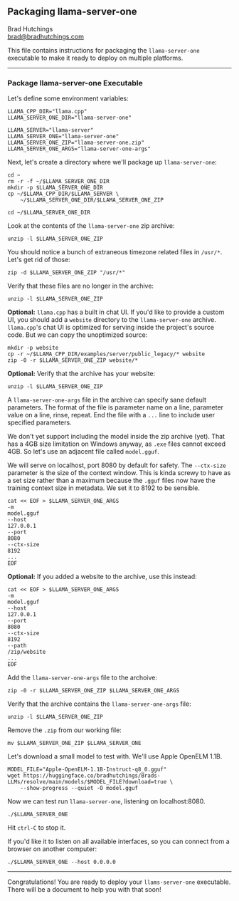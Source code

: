 ## Packaging llama-server-one

Brad Hutchings<br/>
brad@bradhutchings.com

This file contains instructions for packaging the `llama-server-one` executable to make it ready to deploy on multiple platforms.

---
### Package llama-server-one Executable

Let's define some environment variables:
```
LLAMA_CPP_DIR="llama.cpp"
LLAMA_SERVER_ONE_DIR="llama-server-one"

LLAMA_SERVER="llama-server"
LLAMA_SERVER_ONE="llama-server-one"
LLAMA_SERVER_ONE_ZIP="llama-server-one.zip"
LLAMA_SERVER_ONE_ARGS="llama-server-one-args"
```

Next, let's create a directory where we'll package up `llama-server-one`:
```
cd ~
rm -r -f ~/$LLAMA_SERVER_ONE_DIR
mkdir -p $LLAMA_SERVER_ONE_DIR
cp ~/$LLAMA_CPP_DIR/$LLAMA_SERVER \
    ~/$LLAMA_SERVER_ONE_DIR/$LLAMA_SERVER_ONE_ZIP

cd ~/$LLAMA_SERVER_ONE_DIR
```

Look at the contents of the `llama-server-one` zip archive:
```
unzip -l $LLAMA_SERVER_ONE_ZIP 
```

You should notice a bunch of extraneous timezone related files in `/usr/*`. Let's get rid of those:
```
zip -d $LLAMA_SERVER_ONE_ZIP "/usr/*"
```

Verify that these files are no longer in the archive:
```
unzip -l $LLAMA_SERVER_ONE_ZIP 
```

**Optional:** `llama.cpp` has a built in chat UI. If you'd like to provide a custom UI, you should add a `website` directory to the `llama-server-one` archive. `llama.cpp`'s chat UI is optimized for serving inside the project's source code. But we can copy the unoptimized source:
```
mkdir -p website
cp -r ~/$LLAMA_CPP_DIR/examples/server/public_legacy/* website
zip -0 -r $LLAMA_SERVER_ONE_ZIP website/*
```

**Optional:** Verify that the archive has your website:
```
unzip -l $LLAMA_SERVER_ONE_ZIP 
```

A `llama-server-one-args` file in the archive can specify sane default parameters. The format of the file is parameter name on a line, parameter value on a line, rinse, repeat. End the file with a `...` line to include user specified parameters.

We don't yet support including the model inside the zip archive (yet). That has a 4GB size limitation on Windows anyway, as `.exe` files cannot exceed 4GB. So let's use an adjacent file called `model.gguf`.

We will serve on localhost, port 8080 by default for safety. The `--ctx-size` parameter is the size of the context window. This is kinda screwy to have as a set size rather than a maximum because the `.gguf` files now have the training context size in metadata. We set it to 8192 to be sensible.
```
cat << EOF > $LLAMA_SERVER_ONE_ARGS
-m
model.gguf
--host
127.0.0.1
--port
8080
--ctx-size
8192
...
EOF
```

**Optional:** If you added a website to the archive, use this instead:
```
cat << EOF > $LLAMA_SERVER_ONE_ARGS
-m
model.gguf
--host
127.0.0.1
--port
8080
--ctx-size
8192
--path
/zip/website
...
EOF
```

Add the `llama-server-one-args` file to the archoive:
```
zip -0 -r $LLAMA_SERVER_ONE_ZIP $LLAMA_SERVER_ONE_ARGS
```

Verify that the archive contains the `llama-server-one-args` file:
```
unzip -l $LLAMA_SERVER_ONE_ZIP 
```

Remove the `.zip` from our working file:
```
mv $LLAMA_SERVER_ONE_ZIP $LLAMA_SERVER_ONE
```

Let's download a small model to test with. We'll use Apple OpenELM 1.1B.
```
MODEL_FILE="Apple-OpenELM-1.1B-Instruct-q8_0.gguf"
wget https://huggingface.co/bradhutchings/Brads-LLMs/resolve/main/models/$MODEL_FILE?download=true \
    --show-progress --quiet -O model.gguf
```

Now we can test run `llama-server-one`, listening on localhost:8080.
```
./$LLAMA_SERVER_ONE
```

Hit `ctrl-C` to stop it.

If you'd like it to listen on all available interfaces, so you can connect from a browser on another computer:
```
./$LLAMA_SERVER_ONE --host 0.0.0.0
```
---
Congratulations! You are ready to deploy your `llams-server-one` executable. There will be a document to help you with that soon!

